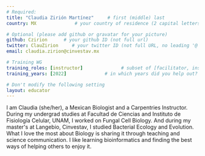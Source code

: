 ```yaml
---
# Required:
title: "Claudia Zirión Martínez"     # first (middle) last
country: MX              # your country of residence (2 capital letters, e.g. US, GB, DE)

# Optional (please add github or gravatar for your picture)
github: Czirion      # your github ID (not full url)
twitter: ClauZirion     # your twitter ID (not full URL, no leading '@')
email: claudia.zirion@cinvestav.mx

# Training WG
training_roles: [instructor]              # subset of [facilitator, instructor, mentor], can stay empty ([])
training_years: [2022]              # in which years did you help out? (e.g. [2020, 2019])

# Don't modify the following setting
layout: educator
---
```


<!-- Optional: Write something about yourself below the '- - >'.
You can use Markdown syntax to style this page.
-->


I am Claudia (she/her), a Mexican Biologist and a Carpentries Instructor. During my undergrad studies at Facultad de Ciencias and Instituto de Fisiología Celular, UNAM, I worked on Fungal Cell Biology. And during my master's at Langebio, Cinvestav, I studied Bacterial Ecology and Evolution. What I love the most about Biology is sharing it through teaching and science communication. I like learning bioinformatics and finding the best ways of helping others to enjoy it.
